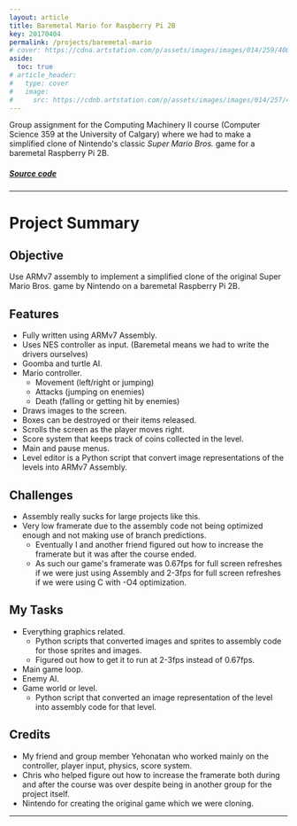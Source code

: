 ```yaml
---
layout: article
title: Baremetal Mario for Raspberry Pi 2B
key: 20170404
permalink: /projects/baremetal-mario
# cover: https://cdna.artstation.com/p/assets/images/images/014/259/400/large/sebastian-kopacz-custom.jpg?1543234486
aside:
  toc: true
# article_header:
#   type: cover
#   image:
#     src: https://cdnb.artstation.com/p/assets/images/images/014/257/445/large/sebastian-kopacz-chessboard02.jpg?1543227840
---
```


Group assignment for the Computing Machinery II course (Computer Science 359 at the University of Calgary) where we had to make a simplified clone of Nintendo's classic _Super Mario Bros._ game for a baremetal Raspberry Pi 2B.

<!--more-->

##### [Source code](https://github.com/Beskamir/Mario-baremetal-pi2)

---
# Project Summary

## Objective

Use ARMv7 assembly to implement a simplified clone of the original Super Mario Bros. game by Nintendo on a baremetal Raspberry Pi 2B. 

## Features
- Fully written using ARMv7 Assembly.
- Uses NES controller as input. (Baremetal means we had to write the drivers ourselves)
- Goomba and turtle AI.
- Mario controller.
  - Movement (left/right or jumping)
  - Attacks (jumping on enemies)
  - Death (falling or getting hit by enemies)
- Draws images to the screen.
- Boxes can be destroyed or their items released.
- Scrolls the screen as the player moves right.
- Score system that keeps track of coins collected in the level.
- Main and pause menus.
- Level editor is a Python script that convert image representations of the levels into ARMv7 Assembly.

## Challenges
- Assembly really sucks for large projects like this.
- Very low framerate due to the assembly code not being optimized enough and not making use of branch predictions.
  - Eventually I and another friend figured out how to increase the framerate but it was after the course ended.
  - As such our game's framerate was 0.67fps for full screen refreshes if we were just using Assembly and 2-3fps for full screen refreshes if we were using C with -O4 optimization.

## My Tasks
- Everything graphics related.
  - Python scripts that converted images and sprites to assembly code for those sprites and images.
  - Figured out how to get it to run at 2-3fps instead of 0.67fps.
- Main game loop.
- Enemy AI.
- Game world or level.
  - Python script that converted an image representation of the level into assembly code for that level.

## Credits
- My friend and group member Yehonatan who worked mainly on the controller, player input, physics, score system.
- Chris who helped figure out how to increase the framerate both during and after the course was over despite being in another group for the project itself.
- Nintendo for creating the original game which we were cloning.

---
